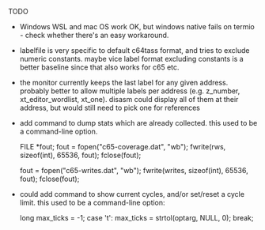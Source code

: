 TODO

- Windows WSL and mac OS work OK, but windows native fails on termio - check whether there's an easy workaround.

- labelfile is very specific to default c64tass format, and tries to exclude numeric constants.
  maybe vice label format excluding constants is a better baseline since that also works for c65 etc.

- the monitor currently keeps the last label for any given address.  probably better to allow
  multiple labels per address (e.g. z_number, xt_editor_wordlist, xt_one).  disasm could display
  all of them at their address, but would still need to pick one for references

- add command to dump stats which are already collected.  this used to be a command-line option.

  FILE *fout;
  fout = fopen("c65-coverage.dat", "wb");
  fwrite(rws, sizeof(int), 65536, fout);
  fclose(fout);

  fout = fopen("c65-writes.dat", "wb");
  fwrite(writes, sizeof(int), 65536, fout);
  fclose(fout);

- could add command to show current cycles, and/or set/reset a cycle limit.  this used to be a command-line option:

  long max_ticks = -1;
    case 't':
      max_ticks = strtol(optarg, NULL, 0);
      break;
